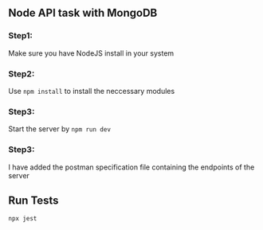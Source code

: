 ## Node API task with MongoDB

### Step1: 
Make sure you have NodeJS install in your system

### Step2:
Use ```npm install``` to install the neccessary modules

### Step3:
Start the server by ```npm run dev```

### Step3:
I have added the postman specification file containing the endpoints of the server

## Run Tests
```npx jest```